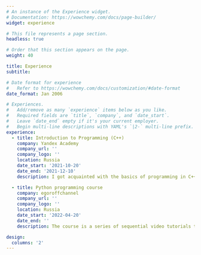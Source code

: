 ```yaml
---
# An instance of the Experience widget.
# Documentation: https://wowchemy.com/docs/page-builder/
widget: experience

# This file represents a page section.
headless: true

# Order that this section appears on the page.
weight: 40

title: Experience
subtitle:

# Date format for experience
#   Refer to https://wowchemy.com/docs/customization/#date-format
date_format: Jan 2006

# Experiences.
#   Add/remove as many `experience` items below as you like.
#   Required fields are `title`, `company`, and `date_start`.
#   Leave `date_end` empty if it's your current employer.
#   Begin multi-line descriptions with YAML's `|2-` multi-line prefix.
experience:
  - title: Introduction to Programming (C++)
    company: Yandex Academy
    company_url: ''
    company_logo: ''
    location: Russia
    date_start: '2021-10-20'
    date_end: '2021-12-10'
    description: I got acquainted with the basics of programming in C++ by the example of many simple practical tasks.

  - title: Python programming course
    company: egoroffchannel
    company_url: ''
    company_logo: ''
    location: Russia
    date_start: '2022-04-20'
    date_end: ''
    description: The course is a series of sequential video tutorials that explain the information in detail and in simple language. After each lesson, you will have practical tasks to consolidate the material.

design:
  columns: '2'
---
```

